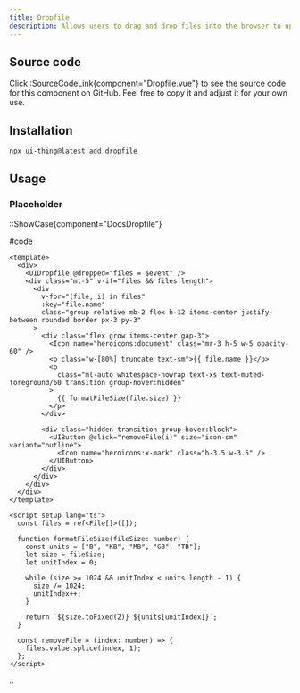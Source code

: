 ```yaml
---
title: Dropfile
description: Allows users to drag and drop files into the browser to upload them.
---
```


## Source code

Click :SourceCodeLink{component="Dropfile.vue"} to see the source code for this component on GitHub. Feel free to copy it and adjust it for your own use.

## Installation

```bash
npx ui-thing@latest add dropfile
```

## Usage

### Placeholder

::ShowCase{component="DocsDropfile"}

#code

```vue [DocsDropfile.vue]
<template>
  <div>
    <UIDropfile @dropped="files = $event" />
    <div class="mt-5" v-if="files && files.length">
      <div
        v-for="(file, i) in files"
        :key="file.name"
        class="group relative mb-2 flex h-12 items-center justify-between rounded border px-3 py-3"
      >
        <div class="flex grow items-center gap-3">
          <Icon name="heroicons:document" class="mr-3 h-5 w-5 opacity-60" />
          <p class="w-[80%] truncate text-sm">{{ file.name }}</p>
          <p
            class="ml-auto whitespace-nowrap text-xs text-muted-foreground/60 transition group-hover:hidden"
          >
            {{ formatFileSize(file.size) }}
          </p>
        </div>

        <div class="hidden transition group-hover:block">
          <UIButton @click="removeFile(i)" size="icon-sm" variant="outline">
            <Icon name="heroicons:x-mark" class="h-3.5 w-3.5" />
          </UIButton>
        </div>
      </div>
    </div>
  </div>
</template>

<script setup lang="ts">
  const files = ref<File[]>([]);

  function formatFileSize(fileSize: number) {
    const units = ["B", "KB", "MB", "GB", "TB"];
    let size = fileSize;
    let unitIndex = 0;

    while (size >= 1024 && unitIndex < units.length - 1) {
      size /= 1024;
      unitIndex++;
    }

    return `${size.toFixed(2)} ${units[unitIndex]}`;
  }

  const removeFile = (index: number) => {
    files.value.splice(index, 1);
  };
</script>
```

::

